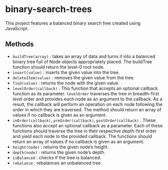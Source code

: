 # binary-search-trees

This project features a balanced binary search tree created using JavaScript.

## Methods

- `buildTree(array)` : takes an array of data and turns it into a balanced binary tree full of Node objects appropriately placed. The buildTree function should return the level-0 root node.
- `insert(value)` : inserts the given value into the tree.
- `deleteItem(value)` : removes the given value from the tree.
- `find(value)` : returns the node with the given value.
- `levelOrder(callback)` : This function that accepts an optional callback function as its parameter. `levelOrder` traverses the tree in breadth-first level order and provides each node as an argument to the callback. As a result, the callback will perform an operation on each node following the order in which they are traversed. The method should return an array of values if no callback is given as an argument.
- `inOrder(callback)`, `preOrder(callback)`, `postOrder(callback)` : These functions also accept an optional callback as a parameter. Each of these functions should traverse the tree in their respective depth-first order and yield each node to the provided callback. The functions should return an array of values if no callback is given as an argument.
- `height(node)` : returns the given node’s height.
- `depth(node)` : returns the given node’s depth.
- `isBalanced` : checks if the tree is balanced. 
- `rebalance` : rebalances an unbalanced tree.